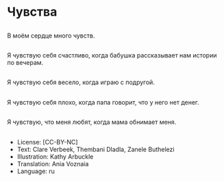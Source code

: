 # Чувства

##
В моём сердце много чувств.

##
Я чувствую себя счастливо, когда бабушка рассказывает нам истории по вечерам.

##
Я чувствую себя весело, когда играю с подругой.

##
Я чувствую себя плохо, когда папа говорит, что у него нет денег.

##
Я чувствую, что меня любят, когда мама обнимает меня.

##
* License: [CC-BY-NC]
* Text: Clare Verbeek, Thembani Dladla, Zanele Buthelezi
* Illustration: Kathy Arbuckle
* Translation: Ania Voznaia
* Language: ru
